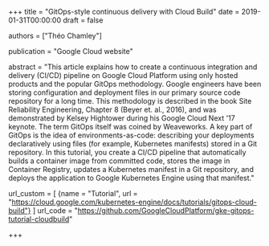 +++
title = "GitOps-style continuous delivery with Cloud Build"
date = 2019-01-31T00:00:00
draft = false

authors = ["Théo Chamley"]

publication = "Google Cloud website"

abstract = "This article explains how to create a continuous integration and delivery (CI/CD) pipeline on Google Cloud Platform using only hosted products and the popular GitOps methodology.
Google engineers have been storing configuration and deployment files in our primary source code repository for a long time. This methodology is described in the book Site Reliability Engineering, Chapter 8 (Beyer et. al., 2016), and was demonstrated by Kelsey Hightower during his Google Cloud Next '17 keynote. The term GitOps itself was coined by Weaveworks. A key part of GitOps is the idea of environments-as-code: describing your deployments declaratively using files (for example, Kubernetes manifests) stored in a Git repository.
In this tutorial, you create a CI/CD pipeline that automatically builds a container image from committed code, stores the image in Container Registry, updates a Kubernetes manifest in a Git repository, and deploys the application to Google Kubernetes Engine using that manifest."

url_custom = [
  {name = "Tutorial", url = "https://cloud.google.com/kubernetes-engine/docs/tutorials/gitops-cloud-build"}
  ]
url_code = "https://github.com/GoogleCloudPlatform/gke-gitops-tutorial-cloudbuild"

+++
